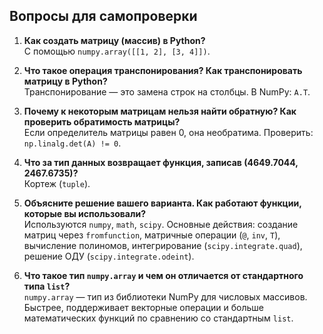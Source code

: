 ## Вопросы для самопроверки1. **Как создать матрицу (массив) в Python?**     С помощью `numpy.array([[1, 2], [3, 4]])`.2. **Что такое операция транспонирования? Как транспонировать матрицу в Python?**     Транспонирование — это замена строк на столбцы. В NumPy: `A.T`.3. **Почему к некоторым матрицам нельзя найти обратную? Как проверить обратимость матрицы?**     Если определитель матрицы равен 0, она необратима. Проверить: `np.linalg.det(A) != 0`.4. **Что за тип данных возвращает функция, записав (4649.7044, 2467.6735)?**     Кортеж (`tuple`).5. **Объясните решение вашего варианта. Как работают функции, которые вы использовали?**     Используются `numpy`, `math`, `scipy`. Основные действия: создание матриц через `fromfunction`, матричные операции (`@`, `inv`, `T`), вычисление полиномов, интегрирование (`scipy.integrate.quad`), решение ОДУ (`scipy.integrate.odeint`).6. **Что такое тип `numpy.array` и чем он отличается от стандартного типа `list`?**     `numpy.array` — тип из библиотеки NumPy для числовых массивов. Быстрее, поддерживает векторные операции и больше математических функций по сравнению со стандартным `list`.